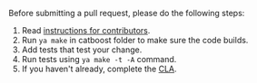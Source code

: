Before submitting a pull request, please do the following steps:

1. Read [instructions for contributors](https://catboost.ai/docs/concepts/development-and-contributions.html).
2. Run `ya make` in catboost folder to make sure the code builds.
3. Add tests that test your change.
4. Run tests using `ya make -t -A` command.
5. If you haven't already, complete the [CLA](https://yandex.ru/legal/cla/).
